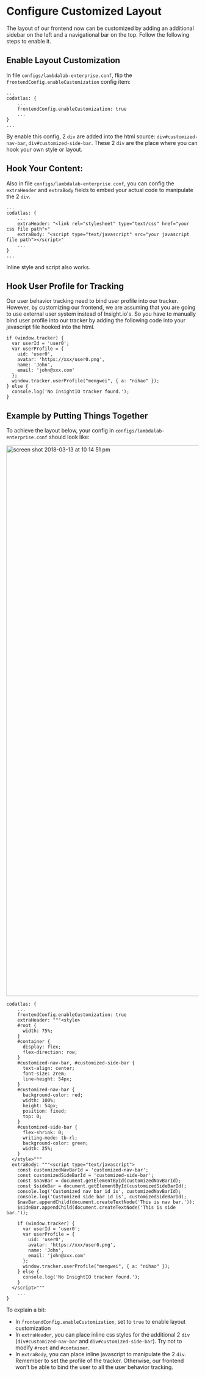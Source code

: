 # Configure Customized Layout

The layout of our frontend now can be customized by adding an additional sidebar on the left and a navigational bar on the top. Follow the following steps to enable it.  


## Enable Layout Customization

In file `configs/lambdalab-enterprise.conf`, flip the `frontendConfig.enableCustomization` config item:

```
...
codatlas: {
    ...
    frontendConfig.enableCustomization: true
    ...
}
...
```

By enable this config, 2 `div` are added into the html source: `div#customized-nav-bar`, `div#customized-side-bar`. These
2 `div` are the place where you can hook your own style or layout.

## Hook Your Content:

Also in file `configs/lambdalab-enterprise.conf`, you can config the `extraHeader` and `extraBody` fields to embed your
actual code to manipulate the 2 `div`.

```
...
codatlas: {
    ...
    extraHeader: "<link rel="stylesheet" type="text/css" href="your css file path">"
    extraBody: "<script type="text/javascript" src="your javascript file path"></script>"
    ...
}
...
```

Inline style and script also works.

## Hook User Profile for Tracking

Our user behavior tracking need to bind user profile into our tracker. However, by customizing our frontend, we are
assuming that you are going to use external user system instead of Insight.io's. So you have to manually bind user
profile into our tracker by adding the following code into your javascript file hooked into the html.

```
if (window.tracker) {
  var userId = 'user0';
  var userProfile = {
    uid: 'user0',
    avatar: 'https://xxx/user0.png',
    name: 'John',
    email: 'john@xxx.com'
  };
  window.tracker.userProfile("mengwei", { a: "nihao" });
} else {
  console.log('No InsightIO tracker found.');
}
```

## Example by Putting Things Together

To achieve the layout below, your config in `configs/lambdalab-enterprise.conf` should look like:

<img width="1440" alt="screen shot 2018-03-13 at 10 14 51 pm" src="https://user-images.githubusercontent.com/11132316/37347265-63f11852-270c-11e8-825a-f0e447523dde.png">


```
codatlas: {
    ...
    frontendConfig.enableCustomization: true
    extraHeader: """<style>
    #root {
      width: 75%;
    }
    #container {
      display: flex;
      flex-direction: row;
    }
    #customized-nav-bar, #customized-side-bar {
      text-align: center;
      font-size: 2rem;
      line-height: 54px;
    }
    #customized-nav-bar {
      background-color: red;
      width: 100%;
      height: 54px;
      position: fixed;
      top: 0;
    }
    #customized-side-bar {
      flex-shrink: 0;
      writing-mode: tb-rl;
      background-color: green;
      width: 25%;
    }
  </style>"""
  extraBody: """<script type="text/javascript">
    const customizedNavBarId = 'customized-nav-bar';
    const customizedSideBarId = 'customized-side-bar';
    const $navBar = document.getElementById(customizedNavBarId);
    const $sideBar = document.getElementById(customizedSideBarId);
    console.log('Customized nav bar id is', customizedNavBarId);
    console.log('Customized side bar id is', customizedSideBarId);
    $navBar.appendChild(document.createTextNode('This is nav bar.'));
    $sideBar.appendChild(document.createTextNode('This is side bar.'));
    
    if (window.tracker) {
      var userId = 'user0';
      var userProfile = {
        uid: 'user0',
        avatar: 'https://xxx/user0.png',
        name: 'John',
        email: 'john@xxx.com'
      };
      window.tracker.userProfile("mengwei", { a: "nihao" });
    } else {
      console.log('No InsightIO tracker found.');
    }
  </script>"""
    ...
}
```

To explain a bit:

* In `frontendConfig.enableCustomization`, set to `true` to enable layout customization
* In `extraHeader`, you can place inline css styles for the additional 2 `div` (`div#customized-nav-bar` and
`div#customized-side-bar`). Try not to modify `#root` and `#container`.
* In `extraBody`, you can place inline javascript to manipulate the 2 `div`. Remember to set the profile of the tracker.
Otherwise, our frontend won't be able to bind the user to all the user behavior tracking.

